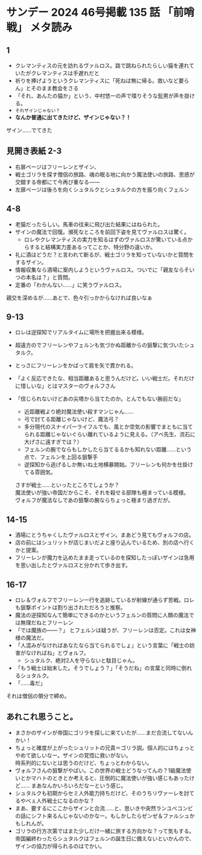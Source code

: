 # サンデー 2024 46号掲載 135 話 「前哨戦」 メタ読み

## 1
- クレマンティスの元を訪れるヴァルロス。路で跳ねられたらしい猫を連れていたがクレマンティスは手遅れだと
- 祈りを捧げようというクレマンティスに「死ねば無に帰る。救いなど要らん」とそのまま教会をさる
- 「それ、あんたの猫か」という、中村悠一の声で喋りそうな髭男が声を掛ける。
- ``それザインじゃない？`` 
- **なんか普通に出てきたけど、ザインじゃない？！**

ザイン……でてきた

## 見開き表紙 2-3

- 右扉ページはフリーレンとザイン、
- 戦士ゴリラを探す僧侶の旅路、魂の眠る地に向かう魔法使いの旅路、思惑が交錯する帝都にて今再び重なる――
- 左扉ページは後ろを向くシュタルクとシュタルクの方を振り向くフェルン

## 4-8
- 老猫だったらしい。馬車の往来に飛び出た結果にはねられた。
- ザインの魔法で回復。瀕死なところを前回下姿を見てヴァルロスは驚く。
  - ロレやクレマンティスの実力を知るはずのヴァルロスが驚いている点からすると結構実力差あるってことか、特分野の違いか。
- 礼に酒はどうだ？と言われて断るが、戦士ゴリラを知っていないかと質問をするザイン。
- 情報収集なら酒場に案内しようというヴァルロス。ついでに「親友ならそいつの本名は？」と質問。
- 定番の「わかんない……」に笑うヴァルロス。

親交を深めるが……あとで、色々引っかからなければ良いなぁ

## 9-13
- ロレは逆探知でリアルタイムに場所を把握出来る模様。
- 超遠方のでフリーレンやフェルンも気づかぬ距離からの狙撃に気づいたシュタルク。
- とっさにフリーレンをかばって肩を矢で貫かれる。
- 「よく反応できたな、相当距離あると思うんだけど。いい戦士だ。それだけに惜しいな」とはマスターのヴォルフさん
- 「信じられないけどあの尖塔から当てたのか。とんでもない腕前だな」
  - 近距離戦より絶対魔法使い殺すマンじゃん……
  - 弓で討てる距離じゃないけど、魔法弓？
  - 多分現代のスナイパーライフルでも、風とか空気の影響でまともに当てられる距離じゃないぐらい離れているように見える。（アベ先生、流石に大げさに遠すぎでは？）
  - フェルンの腕でならもしかしたら当てるるかも知れない距離……という点で、フェルンを上回る狙撃手
  - 逆探知から逃げるしか無いね土地横暴開始。フリーレンも何かを仕掛けてる雰囲気。
  
  さすが戦士……といったところでしょうか？  
  魔法使いが強い帝国だからこそ、それを殺せる部隊も極まっている模様。  
  ヴォルフが魔法なしであの狙撃の腕ならちょっと極まり過ぎだが。

## 14-15

- 酒場にとうちゃくしたヴァルロスとザイン。まあどう見てもヴォルフの店。
- 店の前にはシュリットが店じまいだよと座り込んでいるため、別の店へ行くかと提案。
- フリーレンが魔力を込めたまま走っているのを探知したっぽいザインは急用を思い出したとヴァルロスと分かれて歩き出す。

## 16-17
- ロレ＆ヴォルフでフリーレン一行を追跡しているが射線が通らず苦戦。ロレも狙撃ポイントは割り出されただろうと推察。
- 魔法の逆探知なんて簡単にできるのかというフェルンの質問に人類の魔法では無理だねとフリーレン
- 「では魔族の――？」 とフェルンは疑うが、フリーレンは否定。これは女神様の魔法だ。
- 「人混みがなければあなたなら当てられるでしょ」という言葉に「戦士の妨害がなければね」とヴォルフ。
  - シュタルク、絶対2人を守らないと駄目じゃん。
- 「もう戦士は始末した。そうでしょう？」「そうだね」の言葉と同時に倒れるシュタルク。
- 「……毒だ」

それは僧侶の領分で締め。

## あれこれ思うこと。
- まさかのザインが帝国にゴリラを探しに来ていたが……まだ合流してないんかい！
- ちょっと確度が上がったシュリットの兄貴＝ゴリラ説。個人的にはちょっとやめて欲しいなー。ザインの覚悟に救いがない。  
時系列的にないとは思うのだけど、ちょっとわからない。
- ヴォルフさんの狙撃がやばい。この世界の戦士どうなってんの？1級魔法使いとかマハトのときとか考えると、圧倒的に魔法使いが強い感じもあったけど……
まあなんかいろいろだなーという感じ。
- シュタルクも初期からセミ人外能力持ちだけど、そのうちリヴァーレを討てるやべぇ人外戦士になるのかな？
- まあ、要するにここからザインと合流……と、思いきや突然ランユべコンビの話にシフト来るんじゃないのかなー。もしかしたらゼンゼ＆ファルシュかもしれんが。
- ゴリラの行方次第ではまた少しだけ一緒に旅する方向かな？って気もする。帝国編終わったらシュタルクはフェルンの誕生日に備えないといかんので、ザインの協力が得られるのはでかい。